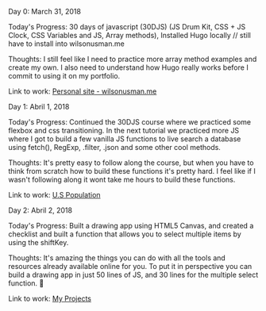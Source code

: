 Day 0: March 31, 2018

Today's Progress: 30 days of javascript (30DJS) (JS Drum Kit, CSS + JS Clock, CSS Variables and JS, Array methods), Installed Hugo locally // still have to install into wilsonusman.me

Thoughts: I still feel like I need to practice more array method examples and create my own. I also need to understand how Hugo really works before I commit to using it on my portfolio.

Link to work: [Personal site - wilsonusman.me](http://wilsonusman.me)


Day 1: Abril 1, 2018

Today's Progress: Continued the 30DJS course where we practiced some flexbox and css transitioning. In the next tutorial we practiced more JS where I got to build a few vanilla JS functions to live search a database using fetch(), RegExp, .filter, .json and some other cool methods.

Thoughts: It's pretty easy to follow along the course, but when you have to think from scratch how to build these functions it's pretty hard. I feel like if I wasn't following along it wont take me hours to build these functions.

Link to work: [U.S Population](http://wilsonusman.me/uspopulation.html)

Day 2: Abril 2, 2018

Today's Progress: Built a drawing app using HTML5 Canvas, and created a checklist and built a function that allows you to select multiple items by using the shiftKey.

Thoughts: It's amazing the things you can do with all the tools and resources already available online for you. To put it in perspective you can build a drawing app in just 50 lines of JS, and 30 lines for the multiple select function. 🤯

Link to work: [My Projects](http://wilsonusman.me/projects.html)
